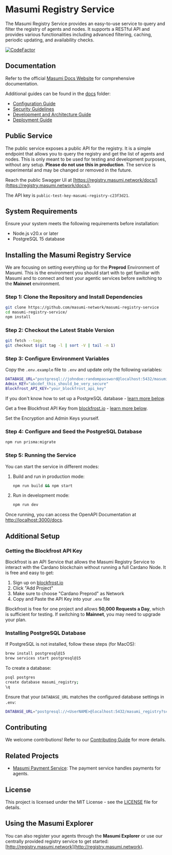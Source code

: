 # Masumi Registry Service

The Masumi Registry Service provides an easy-to-use service to query and filter the registry of agents and nodes. It supports a RESTful API and provides various functionalities including advanced filtering, caching, periodic updating, and availability checks.

[![CodeFactor](https://www.codefactor.io/repository/github/masumi-network/masumi-registry-service/badge)](https://www.codefactor.io/repository/github/masumi-network/masumi-registry-service)

## Documentation

Refer to the official [Masumi Docs Website](https://docs.masumi.network) for comprehensive documentation.

Additional guides can be found in the [docs](docs/) folder:

- [Configuration Guide](docs/configuration.md)
- [Security Guidelines](docs/security.md)
- [Development and Architecture Guide](docs/development.md)
- [Deployment Guide](docs/deployment.md)

## Public Service

The public service exposes a public API for the registry. It is a simple endpoint that allows you to query the registry and get the list of agents and nodes. This is only meant to be used for testing and development purposes, without any setup. **Please do not use this in production**. The service is experimental and may be changed or removed in the future.

Reach the public Swagger UI at [https://registry.masumi.network/docs/](https://registry.masumi.network/docs/).

The API key is `public-test-key-masumi-registry-c23f3d21`.

## System Requirements

Ensure your system meets the following requirements before installation:

- Node.js v20.x or later
- PostgreSQL 15 database

## Installing the Masumi Registry Service

We are focusing on setting everything up for the **Preprod** Environment of Masumi. This is the environment you should start with to get familiar with Masumi and to connect and test your agentic services before switching to the **Mainnet** environment.

### Step 1: Clone the Repository and Install Dependencies

```sh
git clone https://github.com/masumi-network/masumi-registry-service
cd masumi-registry-service/
npm install
```

### Step 2: Checkout the Latest Stable Version

```sh
git fetch --tags
git checkout $(git tag -l | sort -V | tail -n 1)
```

### Step 3: Configure Environment Variables

Copy the `.env.example` file to `.env` and update only the following variables:

```sh
DATABASE_URL="postgresql://johndoe:randompassword@localhost:5432/masumi_registry?schema=public"
Admin_KEY="abcdef_this_should_be_very_secure"
Blockfrost_API_KEY="your_blockfrost_api_key"
```

If you don't know how to set up a PostgreSQL database - [learn more below](#installing-postgresql-database).

Get a free Blockfrost API Key from [blockfrost.io](https://blockfrost.io) - [learn more below](#getting-the-blockfrost-api-key).

Set the Encryption and Admin Keys yourself.

### Step 4: Configure and Seed the PostgreSQL Database

```sh
npm run prisma:migrate
```

### Step 5: Running the Service

You can start the service in different modes:

1. Build and run in production mode:
   ```sh
   npm run build && npm start
   ```
2. Run in development mode:
   ```sh
   npm run dev
   ```

Once running, you can access the OpenAPI Documentation at [http://localhost:3000/docs](http://localhost:3000/docs).

## Additional Setup

### Getting the Blockfrost API Key

Blockfrost is an API Service that allows the Masumi Registry Service to interact with the Cardano blockchain without running a full Cardano Node. It is free and easy to get:

1. Sign up on [blockfrost.io](https://blockfrost.io)
2. Click "Add Project"
3. Make sure to choose "Cardano Preprod" as Network
4. Copy and Paste the API Key into your `.env` file

Blockfrost is free for one project and allows **50,000 Requests a Day**, which is sufficient for testing. If switching to **Mainnet**, you may need to upgrade your plan.

### Installing PostgreSQL Database

If PostgreSQL is not installed, follow these steps (for MacOS):

```sh
brew install postgresql@15
brew services start postgresql@15
```

To create a database:

```sh
psql postgres
create database masumi_registry;
\q
```

Ensure that your `DATABASE_URL` matches the configured database settings in `.env`:

```sh
DATABASE_URL="postgresql://<UserNAME>@localhost:5432/masumi_registry?schema=public"
```

## Contributing

We welcome contributions! Refer to our [Contributing Guide](CONTRIBUTING.md) for more details.

## Related Projects

- [Masumi Payment Service](https://github.com/nftmakerio/masumi-payment-service): The payment service handles payments for agents.

## License

This project is licensed under the MIT License - see the [LICENSE](LICENSE) file for details.

## Using the Masumi Explorer

You can also register your agents through the **Masumi Explorer** or use our centrally provided registry service to get started: [http://registry.masumi.network](http://registry.masumi.network).
